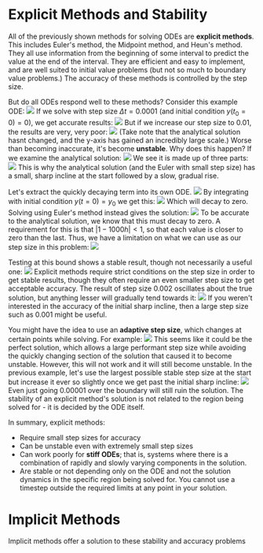 # Explicit Methods and Stability
All of the previously shown methods for solving ODEs are **explicit methods**. This includes Euler's method, the Midpoint method, and Heun's method.
They all use information from the beginning of some interval to predict the value at the end of the interval. They are efficient and easy to implement, and are well suited to initial value problems (but not so much to boundary value problems.) The accuracy of these methods is controlled by the step size.

But do all ODEs respond well to these methods?
Consider this example ODE:
![](Pasted%20image%2020240321124450.png)
If we solve with step size $\Delta t=0.0001$ (and initial condition $y(t_0 = 0) = 0$), we get accurate results:
![](Pasted%20image%2020240321124528.png)
But if we increase our step size to 0.01, the results are very, very poor:
![](Pasted%20image%2020240321124742.png)
(Take note that the analytical solution hasnt changed, and the y-axis has gained an incredibly large scale.)
Worse than becoming inaccurate, it's become **unstable**.
Why does this happen? If we examine the analytical solution:
![](Pasted%20image%2020240321124944.png)
We see it is made up of three parts:
![](Pasted%20image%2020240321124956.png)
This is why the analytical solution (and the Euler with small step size) has a small, sharp incline at the start followed by a slow, gradual rise.

Let's extract the quickly decaying term into its own ODE.
![](Pasted%20image%2020240321130155.png)
By integrating with initial condition $y(t=0)=y_0$ we get this:
![](Pasted%20image%2020240321130314.png)
Which will decay to zero.
Solving using Euler's method instead gives the solution:
![](Pasted%20image%2020240321130553.png)
To be accurate to the analytical solution, we know that this must decay to zero. A requirement for this is that $|1 - 1000h| < 1$, so that each value is closer to zero than the last. Thus, we have a limitation on what we can use as our step size in this problem:
![](Pasted%20image%2020240321130837.png)

Testing at this bound shows a stable result, though not necessarily a useful one:
![](Pasted%20image%2020240321130950.png)
Explicit methods require strict conditions on the step size in order to get stable results, though they often require an even smaller step size to get acceptable accuracy.
The result of step size 0.002 oscillates about the true solution, but anything lesser will gradually tend towards it:
![](Pasted%20image%2020240321131218.png)
If you weren't interested in the accuracy of the initial sharp incline, then a large step size such as 0.001 might be useful.

You might have the idea to use an **adaptive step size**, which changes at certain points while solving. For example:
![](Pasted%20image%2020240321132258.png)
This seems like it could be the perfect solution, which allows a large performant step size while avoiding the quickly changing section of the solution that caused it to become unstable.
However, this will not work and it will still become unstable.
In the previous example, let's use the largest possible stable step size at the start but increase it ever so slightly once we get past the initial sharp incline:
![](Pasted%20image%2020240321132437.png)
Even just going 0.00001 over the boundary will still ruin the solution.
The stability of an explicit method's solution is not related to the region being solved for - it is decided by the ODE itself.

In summary, explicit methods:
- Require small step sizes for accuracy
- Can be unstable even with extremely small step sizes
- Can work poorly for **stiff ODEs**; that is, systems where there is a combination of rapidly and slowly varying components in the solution.
- Are stable or not depending only on the ODE and not the solution dynamics in the specific region being solved for. You cannot use a timestep outside the required limits at any point in your solution.

# Implicit Methods
Implicit methods offer a solution to these stability and accuracy problems